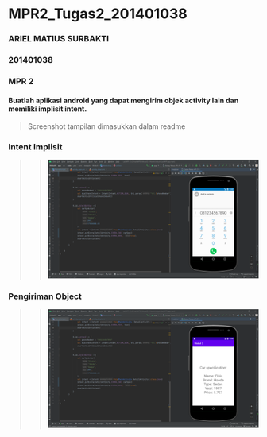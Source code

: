 # MPR2_Tugas2_201401038

### ARIEL MATIUS SURBAKTI

### 201401038

### MPR 2

#### Buatlah aplikasi android yang dapat mengirim objek activity lain dan memiliki implisit intent.

> Screenshot tampilan dimasukkan dalam readme

### Intent Implisit

> > ![Intent Implisit](https://github.com/MattRiel/MPR2_201401038/blob/master/Tugas2/Screenshot/implicit-intent.png)

### Pengiriman Object

> > ![Object](https://github.com/MattRiel/MPR2_201401038/blob/master/Tugas2/Screenshot/object.png)
